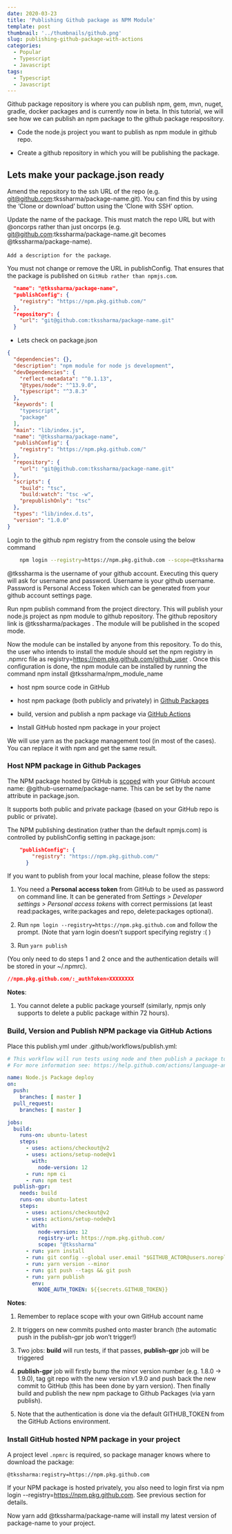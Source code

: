 ```yaml
---
date: 2020-03-23
title: 'Publishing Github package as NPM Module'
template: post
thumbnail: '../thumbnails/github.png'
slug: publishing-github-package-with-actions
categories:
  - Popular
  - Typescript
  - Javascript
tags:
  - Typescript
  - Javascript
---
```



Github package repository is where you can publish npm, gem, mvn, nuget, gradle, docker packages and is currently now in beta. In this tutorial, we will see how we can publish an npm package to the github package respository.

- Code the node.js project you want to publish as npm module in github repo.

- Create a github repository in which you will be publishing the package.


Lets make your package.json ready
---------------------------------

Amend the repository to the ssh URL of the repo (e.g. git@github.com:tkssharma/package-name.git). You can find this by using the ‘Clone or download’ button using the ‘Clone with SSH’ option.

Update the name of the package. This must match the repo URL but with @oncorps rather than just oncorps (e.g. git@github.com:tkssharma/package-name.git becomes @tkssharma/package-name).

``Add a description for the package``.

You must not change or remove the URL in publishConfig. That ensures that the package is published on ``GitHub rather than npmjs.com``.
```json
  "name": "@tkssharma/package-name",
  "publishConfig": {
    "registry": "https://npm.pkg.github.com/"
  },
  "repository": {
    "url": "git@github.com:tkssharma/package-name.git"
  }
```  

- Lets check on package.json

```json
{
  "dependencies": {},
  "description": "npm module for node js development",
  "devDependencies": {
    "reflect-metadata": "^0.1.13",
    "@types/node": "^13.9.0",
    "typescript": "^3.8.3"
  },
  "keywords": [
    "typescript",
    "package"
  ],
  "main": "lib/index.js",
  "name": "@tkssharma/package-name",
  "publishConfig": {
    "registry": "https://npm.pkg.github.com/"
  },
  "repository": {
    "url": "git@github.com:tkssharma/package-name.git"
  },
  "scripts": {
    "build": "tsc",
    "build:watch": "tsc -w",
    "prepublishOnly": "tsc"
  },
  "types": "lib/index.d.ts",
  "version": "1.0.0"
}
```
Login to the github npm registry from the console using the below command
```bash
    npm login --registry=https://npm.pkg.github.com --scope=@tkssharma
```
@tkssharma is the username of your github account.
Executing this query will ask for username and password. Username is your github username. Password is Personal Access Token which can be generated from your github account settings page.

Run npm publish command from the project directory. This will publish your node.js project as npm module to github repository. The github repository link is @tkssharma/packages . The module will be published in the scoped mode.


Now the module can be installed by anyone from this repository. To do this, the user who intends to install the module should set the npm registry in .npmrc file as registry=https://npm.pkg.github.com/github_user . Once this configuration is done, the npm module can be installed by running the command npm install @tkssharma/npm_module_name


* host npm source code in GitHub

* host npm package (both publicly and privately) in [Github Packages](https://github.com/features/packages)

* build, version and publish a npm package via [GitHub Actions](https://github.com/features/actions)

* Install GitHub hosted npm package in your project

We will use yarn as the package management tool (in most of the cases). You can replace it with npm and get the same result.
### Host NPM package in Github Packages

The NPM package hosted by GitHub is [scoped](https://docs.npmjs.com/about-scopes) with your GitHub account name: @github-username/package-name. This can be set by the name attribute in package.json.

It supports both public and private package (based on your GitHub repo is public or private).

The NPM publishing destination (rather than the default npmjs.com) is controlled by publishConfig setting in package.json:
```json
    "publishConfig": {
        "registry": "https://npm.pkg.github.com/"
      }
```
If you want to publish from your local machine, please follow the steps:

1. You need a **Personal access token** from GitHub to be used as password on command line. It can be generated from *Settings > Developer settings > Personal access tokens* with correct permissions (at least read:packages, write:packages and repo, delete:packages optional).

1. Run ``npm login --registry=https://npm.pkg.github.com`` and follow the prompt. (Note that yarn login doesn’t support specifying registry :( )

1. Run ``yarn publish``

(You only need to do steps 1 and 2 once and the authentication details will be stored in your ~/.npmrc).

```json
//npm.pkg.github.com/:_authToken=XXXXXXXX
```

**Notes**:

1. You cannot delete a public package yourself (similarly, npmjs only supports to delete a public package within 72 hours).


### Build, Version and Publish NPM package via GitHub Actions

Place this publish.yml under .github/workflows/publish.yml:
```yaml
# This workflow will run tests using node and then publish a package to GitHub Packages when a release is created
# For more information see: https://help.github.com/actions/language-and-framework-guides/publishing-nodejs-packages

name: Node.js Package deploy
on:
  push:
    branches: [ master ]
  pull_request:
    branches: [ master ]

jobs:
  build:
    runs-on: ubuntu-latest
    steps:
      - uses: actions/checkout@v2
      - uses: actions/setup-node@v1
        with:
          node-version: 12
      - run: npm ci
      - run: npm test
  publish-gpr:
    needs: build
    runs-on: ubuntu-latest
    steps:
      - uses: actions/checkout@v2
      - uses: actions/setup-node@v1
        with:
          node-version: 12
          registry-url: https://npm.pkg.github.com/
          scope: "@tkssharma"
      - run: yarn install
      - run: git config --global user.email "$GITHUB_ACTOR@users.noreply.github.com" && git config --global user.name "$GITHUB_ACTOR"
      - run: yarn version --minor
      - run: git push --tags && git push
      - run: yarn publish
        env:
          NODE_AUTH_TOKEN: ${{secrets.GITHUB_TOKEN}}

```
**Notes**:

1. Remember to replace scope with your own GitHub account name

1. It triggers on new commits pushed onto master branch (the automatic push in the publish-gpr job won’t trigger!)

1. Two jobs: **build** will run tests, if that passes, **publish-gpr** job will be triggered

1. **publish-gpr** job will firstly bump the minor version number (e.g. 1.8.0 -> 1.9.0), tag git repo with the new version v1.9.0 and push back the new commit to GitHub (this has been done by yarn version). Then finally build and publish the new npm package to Github Packages (via yarn publish).

1. Note that the authentication is done via the default GITHUB_TOKEN from the GitHub Actions environment.

### Install GitHub hosted NPM package in your project

A project level ``.npmrc`` is required, so package manager knows where to download the package:

    @tkssharma:registry=https://npm.pkg.github.com

If your NPM package is hosted privately, you also need to login first via npm login --registry=https://npm.pkg.github.com. See previous section for details.

Now yarn add @tkssharma/package-name will install my latest version of package-name to your project.

